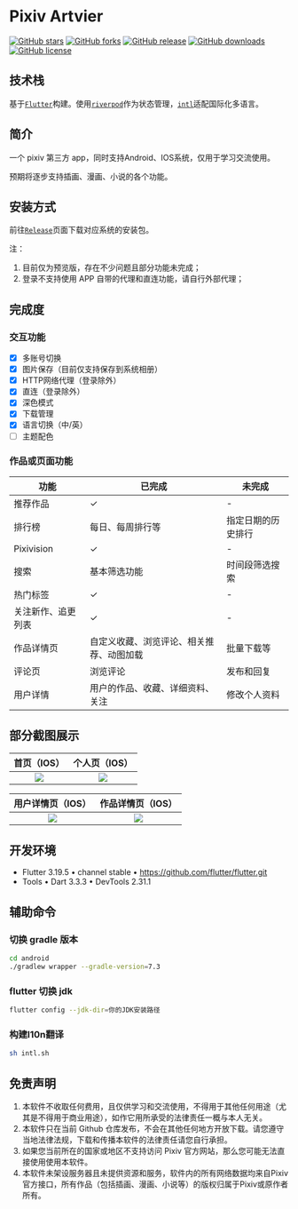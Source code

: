# Pixiv Artvier
[![GitHub stars](https://img.shields.io/github/stars/kerrinz/pixiv-artvier)](https://github.com/kerrinz/pixiv-artvier/stargazers)
[![GitHub forks](https://img.shields.io/github/forks/kerrinz/pixiv-artvier)](https://github.com/kerrinz/pixiv-artvier/network)
[![GitHub release](https://img.shields.io/github/v/release/kerrinz/pixiv-artvier?include_prereleases)](https://github.com/kerrinz/pixiv-artvier/releases)
[![GitHub downloads](https://img.shields.io/github/downloads/kerrinz/pixiv-artvier/total.svg?label=downloads)](https://github.com/kerrinz/pixiv-artvier/releases)
[![GitHub license](https://img.shields.io/github/license/kerrinz/pixiv-artvier)](https://github.com/kerrinz/pixiv-artvier/blob/master/LICENSE)

## 技术栈

基于[`Flutter`](https://flutter.dev)构建。使用[`riverpod`](https://github.com/rrousselGit/riverpod)作为状态管理，[`intl`](https://pub.flutter-io.cn/packages/intl)适配国际化多语言。

## 简介

一个 pixiv 第三方 app，同时支持Android、IOS系统，仅用于学习交流使用。

预期将逐步支持插画、漫画、小说的各个功能。

## 安装方式
前往[`Release`](https://github.com/kerrinz/pixiv-artvier/releases)页面下载对应系统的安装包。

注：
1. 目前仅为预览版，存在不少问题且部分功能未完成；
2. 登录不支持使用 APP 自带的代理和直连功能，请自行外部代理；

## 完成度
### 交互功能
- [x] 多账号切换
- [X] 图片保存（目前仅支持保存到系统相册）
- [X] HTTP网络代理（登录除外）
- [x] 直连（登录除外）
- [x] 深色模式
- [x] 下载管理
- [x] 语言切换（中/英）
- [ ] 主题配色

### 作品或页面功能

| 功能 | 已完成 | 未完成 |
|---|---|---|
| 推荐作品 | ✓ | - |
| 排行榜 | 每日、每周排行等 | 指定日期的历史排行 |
| Pixivision | ✓ | - |
| 搜索 | 基本筛选功能 | 时间段筛选搜索 |
| 热门标签 | ✓ | - |
| 关注新作、追更列表 | ✓ | - |
| 作品详情页 | 自定义收藏、浏览评论、相关推荐、动图加载 | 批量下载等 |
| 评论页 | 浏览评论 | 发布和回复 |
| 用户详情 | 用户的作品、收藏、详细资料、关注 | 修改个人资料 |

## 部分截图展示

| 首页（IOS） | 个人页（IOS） |
|:---:|:---:|
|![](https://kerrinz.com/files/images/artvier/home_250210.jpg)|![](https://kerrinz.com/files/images/artvier/profile_230227.jpg)

| 用户详情页（IOS） | 作品详情页（IOS） |
|:---:|:---:|
|![](https://kerrinz.com/files/images/artvier/user_detail_230227.jpg)|![](https://kerrinz.com/files/images/artvier/illust_detail_230227.jpg)

## 开发环境
- Flutter 3.19.5 • channel stable • https://github.com/flutter/flutter.git
- Tools • Dart 3.3.3 • DevTools 2.31.1

## 辅助命令
### 切换 gradle 版本
```sh
cd android
./gradlew wrapper --gradle-version=7.3
```
### flutter 切换 jdk
```sh
flutter config --jdk-dir=你的JDK安装路径
```

### 构建l10n翻译
```sh
sh intl.sh
```

## 免责声明

1. 本软件不收取任何费用，且仅供学习和交流使用，不得用于其他任何用途（尤其是不得用于商业用途），如作它用所承受的法律责任一概与本人无关。
2. 本软件只在当前 Github 仓库发布，不会在其他任何地方开放下载。请您遵守当地法律法规，下载和传播本软件的法律责任请您自行承担。
3. 如果您当前所在的国家或地区不支持访问 Pixiv 官方网站，那么您可能无法直接使用使用本软件。
4. 本软件未架设服务器且未提供资源和服务，软件内的所有网络数据均来自Pixiv官方接口，所有作品（包括插画、漫画、小说等）的版权归属于Pixiv或原作者所有。
 
